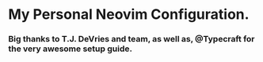 # My Personal Neovim Configuration.
### Big thanks to T.J. DeVries and team, as well as, @Typecraft for the very awesome setup guide.

 
